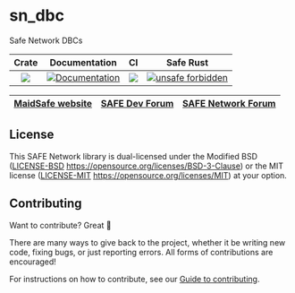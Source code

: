 # sn_dbc
Safe Network DBCs

|Crate|Documentation|CI|Safe Rust|
|:-:|:-:|:-:|:-:|
|[![](http://meritbadge.herokuapp.com/sn_dbc)](https://crates.io/crates/sn_dbc)|[![Documentation](https://docs.rs/sn_dbc/badge.svg)](https://docs.rs/sn_dbc)|![](https://github.com/maidsafe/sn_dbc/workflows/Master/badge.svg)|[![unsafe forbidden](https://img.shields.io/badge/unsafe-forbidden-error.svg)](https://github.com/rust-secure-code/safety-dance/)|

| [MaidSafe website](https://maidsafe.net) | [SAFE Dev Forum](https://forum.safedev.org) | [SAFE Network Forum](https://safenetforum.org) |
|:-:|:-:|:-:|

## License

This SAFE Network library is dual-licensed under the Modified BSD ([LICENSE-BSD](LICENSE-BSD) https://opensource.org/licenses/BSD-3-Clause) or the MIT license ([LICENSE-MIT](LICENSE-MIT) https://opensource.org/licenses/MIT) at your option.

## Contributing

Want to contribute? Great :tada:

There are many ways to give back to the project, whether it be writing new code, fixing bugs, or just reporting errors. All forms of contributions are encouraged!

For instructions on how to contribute, see our [Guide to contributing](https://github.com/maidsafe/QA/blob/master/CONTRIBUTING.md).
